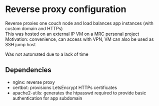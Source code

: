 [//]: <> (@author Team 42, Melbourne, Steven Tang, 832031)

# Reverse proxy configuration

Reverse proxies one couch node and load balances app instances (with custom domain and HTTPs)  
This was hosted on an external IP VM on a MRC personal project  
Motivation: convenience, can access with VPN, VM can also be used as SSH jump host

Was not automated due to a lack of time

## Dependencies

- nginx: reverse proxy
- certbot: provisions LetsEncrypt HTTPs certificates
- apache2-utils: generates the htpasswd required to provide basic authentication for app subdomain